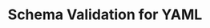 ---
title: Schema Validation for YAML
short_name: YAML
long_name: YAML Ain't Markup Language
project_url: http://yaml.org/
logo: yaml.svg
highlighting_language: yaml
description_blurb: is a powerful data serialization language that aims to be human friendly.  Most JSON is syntactically valid YAML, but idiomatic YAML follows very different conventions.  While YAML has advanced features that cannot be directly mapped to JSON, most YAML files use features that can be validated by JSON Schema.  JSON Schema is the most portable and broadly supported choice for YAML validation.
editors:
  - name: Visual Studio Code
    project_url: https://marketplace.visualstudio.com/items?itemName=adamvoss.yaml
    features:
      validation: true
      error_highlighting: true
      completion: false
validators:
  - name: Polyglottal JSON Schema Validator
    project_url: https://www.npmjs.com/package/pajv
    language: JavaScript
    license: MIT
    description: Polyglottal JSON Schema Validator (pajv) is a command line utility that can be used to validate data in numerous formats against a JSON Schema.
alternatives:
  - name: Kwalify
    project_url: http://www.kuwata-lab.com/kwalify/
    notes:
      - Portability concerns with only Ruby and Python implementations
      - Only Python has recent development activity
      - No tooling support
  - name: Rx
    project_url: http://rx.codesimply.com/
    notes:
      - Supports JavaScript, Perl, PHP, Ruby, Python
      - No recent development activity
      - No tooling support
  - name: yaml-validator
    project_url: https://github.com/paazmaya/yaml-validator
    notes:
      - JavaScript only
      - Only structural validation
  - name: simple-yaml-validator
    project_url: https://github.com/saibotsivad/simple-yaml-validator
    notes:
      - JavaScript only
      - Only structural validation
      - Little adoption. npm shows low download count.
  - name: Yamale
    project_url: https://pypi.python.org/pypi/yamale
    notes:
      - Python only
      - Relatively unknown
---